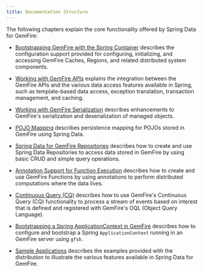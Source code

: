 ```yaml
---
title: Documentation Structure
---
```


<!-- 
 Copyright (c) VMware, Inc. 2022. All rights reserved.
 Licensed to the Apache Software Foundation (ASF) under one or more contributor license
 agreements. See the NOTICE file distributed with this work for additional information regarding
 copyright ownership. The ASF licenses this file to You under the Apache License, Version 2.0 (the
 "License"); you may not use this file except in compliance with the License. You may obtain a
 copy of the License at
 
 http://www.apache.org/licenses/LICENSE-2.0
 
 Unless required by applicable law or agreed to in writing, software distributed under the License
 is distributed on an "AS IS" BASIS, WITHOUT WARRANTIES OR CONDITIONS OF ANY KIND, either express
 or implied. See the License for the specific language governing permissions and limitations under
 the License.
-->

<!--
Licensed to the Apache Software Foundation (ASF) under one or more
contributor license agreements.  See the NOTICE file distributed with
this work for additional information regarding copyright ownership.
The ASF licenses this file to You under the Apache License, Version 2.0
(the "License"); you may not use this file except in compliance with
the License.  You may obtain a copy of the License at

     http://www.apache.org/licenses/LICENSE-2.0

Unless required by applicable law or agreed to in writing, software
distributed under the License is distributed on an "AS IS" BASIS,
WITHOUT WARRANTIES OR CONDITIONS OF ANY KIND, either express or implied.
See the License for the specific language governing permissions and
limitations under the License.
-->

The following chapters explain the core functionality offered by
Spring Data for GemFire:


- [Bootstrapping GemFire with the Spring Container](bootstrap.html) describes the configuration support provided for configuring, initializing, and accessing GemFire Caches, Regions, and related distributed system components.

- [Working with GemFire APIs](data.html) explains the integration between the GemFire APIs and the various data access features available in Spring, such as template-based data access, exception translation, transaction management, and caching.

- [Working with GemFire Serialization](serialization.html) describes enhancements to GemFire's serialization and deserialization of managed objects.

- [POJO Mapping](mapping.html) describes persistence mapping for POJOs stored in GemFire using Spring Data.

- [Spring Data for GemFire Repositories](repositories.html) describes how to create and use Spring Data Repositories to access data stored in GemFire by using basic CRUD and simple query operations.

- [Annotation Support for Function Execution](function-annotations.html) describes how to create and use GemFire Functions by using annotations to perform distributed computations where the data lives.

- [Continuous Query (CQ)](#apis:continuous-query) describes how to use GemFire's Continuous Query (CQ) functionality to process a stream of events based on interest that is defined and registered with GemFire's OQL (Object Query Language).

- [Bootstrapping a Spring ApplicationContext in GemFire](gemfire-bootstrap.html) describes how to configure and bootstrap a Spring `ApplicationContext` running in an GemFire server using `gfsh`.

- [Sample Applications](samples.html) describes the examples provided with the distribution to illustrate the various features available in Spring Data for GemFire.
